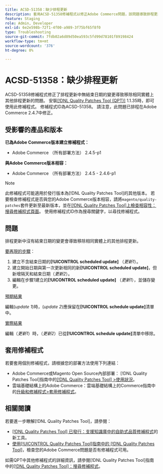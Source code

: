 ```yaml
---
title: ACSD-51358：缺少排程更新
description: 套用ACSD-51358修補程式以修正Adobe Commerce問題，該問題導致排程更新中的變更在沒有結束日期的情況下移除相同實體上的其他排程更新。
feature: Staging
role: Admin, Developer
exl-id: 6e2e598b-72f1-4f00-a989-3f75bf65f8f0
type: Troubleshooting
source-git-commit: 7fdb02a6d89d50ea593c5fd99d78101f89198424
workflow-type: tm+mt
source-wordcount: '376'
ht-degree: 0%

---
```


# ACSD-51358：缺少排程更新

ACSD-51358修補程式修正了排程更新中無結束日期的變更導致移除相同實體上其他排程更新的問題。 安裝[[!DNL Quality Patches Tool (QPT)]](https://experienceleague.adobe.com/en/docs/commerce-operations/tools/quality-patches-tool/quality-patches-tool-to-self-serve-quality-patches) 1.1.35時，即可使用此修補程式。 修補程式ID為ACSD-51358。 請注意，此問題已排程在Adobe Commerce 2.4.7中修正。

## 受影響的產品和版本

**已為Adobe Commerce版本建立修補程式：**

* Adobe Commerce （所有部署方法） 2.4.5-p1

**與Adobe Commerce版本相容：**

* Adobe Commerce （所有部署方法） 2.4.5 - 2.4.6-p1

>[!NOTE]
>
>此修補程式可能適用於發行版本為[!DNL Quality Patches Tool]的其他版本。 若要檢查修補程式是否與您的Adobe Commerce版本相容，請將`magento/quality-patches`套件更新至最新版本，並在[[!DNL Quality Patches Tool]上檢查相容性：搜尋修補程式頁面](https://experienceleague.adobe.com/tools/commerce-quality-patches/index.html)。 使用修補程式ID作為搜尋關鍵字，以尋找修補程式。

## 問題

排程更新中沒有結束日期的變更會導致移除相同實體上的其他排程更新。

<u>要再現的步驟</u>：

1. 建立不含結束日期的&#x200B;**[!UICONTROL scheduled update]** （*更新1*）。
1. 建立開始日期與第一次更新相同的新&#x200B;**[!UICONTROL scheduled update]**，但新增隔天和結束日期（*更新2*）。
1. 編輯在步驟1建立的&#x200B;**[!UICONTROL scheduled update]** （*更新1*），並儲存變更。

<u>預期結果</u>

編輯(*update 1*)時，(*update 2*)應保留在&#x200B;**[!UICONTROL schedule update]**&#x200B;清單中。

<u>實際結果</u>

編輯（*更新1*）時，（*更新2*）已從&#x200B;**[!UICONTROL schedule update]**&#x200B;清單中移除。

## 套用修補程式

若要套用個別修補程式，請根據您的部署方法使用下列連結：

* Adobe Commerce或Magento Open Source內部部署： [!DNL Quality Patches Tool]指南中的[[!DNL Quality Patches Tool] >使用狀況](/help/tools/quality-patches-tool/usage.md)。
* 雲端基礎結構上的Adobe Commerce：雲端基礎結構上的Commerce指南中的[升級和修補程式>套用修補程式](https://experienceleague.adobe.com/docs/commerce-cloud-service/user-guide/develop/upgrade/apply-patches.html)。

## 相關閱讀

若要進一步瞭解[!DNL Quality Patches Tool]，請參閱：

* [[!DNL Quality Patches Tool] 已發行：支援知識庫中的自助式品質修補程式](https://experienceleague.adobe.com/en/docs/commerce-operations/tools/quality-patches-tool/quality-patches-tool-to-self-serve-quality-patches)的新工具。
* [使用[!UICONTROL Quality Patches Tool]指南中的 [!DNL Quality Patches Tool]](/help/tools/quality-patches-tool/patches-available-in-qpt/check-patch-for-magento-issue-with-magento-quality-patches.md)，檢查您的Adobe Commerce問題是否有修補程式可用。


如需QPT中其他修補程式的詳細資訊，請參閱[!DNL Quality Patches Tool]指南中的[[!DNL Quality Patches Tool]：搜尋修補程式](<https://experienceleague.adobe.com/tools/commerce-quality-patches/index.html>)。
